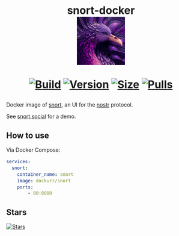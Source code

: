 <h1 align="center">snort-docker<br />
<div align="center">
<a href="https://github.com/dockur/snort"><img src="https://raw.githubusercontent.com/dockur/snort/master/.github/logo.png" title="Logo" style="max-width:100%;" width="128" heigth="128"/></a>
</div>
<div align="center">
  
[![Build]][build_url]
[![Version]][tag_url]
[![Size]][tag_url]
[![Pulls]][hub_url]

</div></h1>

Docker image of [snort](https://github.com/v0l/snort), an UI for the [nostr](https://github.com/nostr-protocol/nostr) protocol.

See [snort.social](https://snort.social) for a demo.

## How to use

Via Docker Compose:

```yaml
services:
  snort:
    container_name: snort
    image: dockurr/snort
    ports:
        - 80:8080
```

## Stars
[![Stars](https://starchart.cc/dockur/snort.svg?variant=adaptive)](https://starchart.cc/dockur/snort)

[build_url]: https://github.com/dockur/snort/
[hub_url]: https://hub.docker.com/r/dockurr/snort/
[tag_url]: https://hub.docker.com/r/dockurr/snort/tags

[Build]: https://github.com/dockur/snort/actions/workflows/build.yml/badge.svg
[Size]: https://img.shields.io/docker/image-size/dockurr/snort/latest?color=066da5&label=size
[Pulls]: https://img.shields.io/docker/pulls/dockurr/snort.svg?style=flat&label=pulls&logo=docker
[Version]: https://img.shields.io/docker/v/dockurr/snort/latest?arch=amd64&sort=semver&color=066da5
